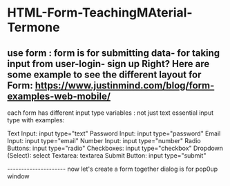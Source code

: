 # HTML-Form-TeachingMAterial-Termone
use form : form is for submitting data- for taking input from user-login- sign up Right? 
Here are some example to see the different layout for Form: 
https://www.justinmind.com/blog/form-examples-web-mobile/
----------------------------------------------------
each form has different input type variables : not just text 
essential input type with examples:

Text Input: input type="text"
Password Input: input type="password"
Email Input: input type="email"
Number Input: input type="number"
Radio Buttons: input type="radio"
Checkboxes: input type="checkbox"
Dropdown (Select): select
Textarea: textarea
Submit Button: input type="submit"

--------------------- now let's create a form  together
dialog is for pop0up window